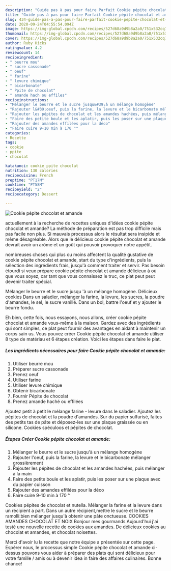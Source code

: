 ```yaml
---
description: "Guide pas à pas pour faire Parfait Cookie pépite chocolat et amande"
title: "Guide pas à pas pour faire Parfait Cookie pépite chocolat et amande"
slug: 434-guide-pas-a-pas-pour-faire-parfait-cookie-pepite-chocolat-et-amande
date: 2020-09-24T04:55:54.094Z
image: https://img-global.cpcdn.com/recipes/527d68a9d9b8a2a0/751x532cq70/cookie-pepite-chocolat-et-amande-photo-principale-de-la-recette.jpg
thumbnail: https://img-global.cpcdn.com/recipes/527d68a9d9b8a2a0/751x532cq70/cookie-pepite-chocolat-et-amande-photo-principale-de-la-recette.jpg
cover: https://img-global.cpcdn.com/recipes/527d68a9d9b8a2a0/751x532cq70/cookie-pepite-chocolat-et-amande-photo-principale-de-la-recette.jpg
author: Ruby Hicks
ratingvalue: 4.2
reviewcount: 14
recipeingredient:
- " beurre mou"
- " sucre cassonade"
- " oeuf"
- " farine"
- " levure chimique"
- " bicarbonate"
- " Ppite de chocolat"
- " amande hach ou effiles"
recipeinstructions:
- "Mélanger le beurre et le sucre jusqu&#39;à un mélange homogène"
- "Rajouter l&#39;oeuf, puis la farine, la levure et le bicarbonate mélanger grossièrement"
- "Rajouter les pépites de chocolat et les amandes hachées, puis mélanger à la main"
- "Faire des petite boule et les aplatir, puis les poser sur une plaque avec du papier cuisson"
- "Rajouter des amandes effilées pour la déco"
- "Faire cuire 9-10 min à 170 °"
categories:
- Recette
tags:
- cookie
- ppite
- chocolat

katakunci: cookie ppite chocolat 
nutrition: 130 calories
recipecuisine: French
preptime: "PT17M"
cooktime: "PT58M"
recipeyield: "2"
recipecategory: Dessert

---
```



![Cookie pépite chocolat et amande](https://img-global.cpcdn.com/recipes/527d68a9d9b8a2a0/751x532cq70/cookie-pepite-chocolat-et-amande-photo-principale-de-la-recette.jpg)

actuellement à la recherche de recettes uniques d'idées cookie pépite chocolat et amande? La méthode de préparation est pas trop difficile mais pas facile non plus. Si mauvais processus alors le résultat sera insipide et même désagréable. Alors que le délicieux cookie pépite chocolat et amande devrait avoir un arôme et un goût qui pouvoir provoquer notre appétit.

nombreuses choses qui plus ou moins affectent la qualité gustative de cookie pépite chocolat et amande, start du type d'ingrédients, puis la sélection des ingrédients frais, jusqu'à comment traiter et servir. Pas besoin étourdi si veux prépare cookie pépite chocolat et amande délicieux à où que vous soyez, car tant que vous connaissez le truc, ce plat peut peut devenir traiter spécial.

Mélanger le beurre et le sucre jusqu &#39;à un mélange homogène. Délicieux cookies Dans un saladier, mélanger la farine, la levure, les sucres, la poudre d&#39;amandes, le sel, le sucre vanillé. Dans un bol, battre l&#39;oeuf et y ajouter le beurre fondu.


Eh bien, cette fois, nous essayons, nous allons, créer cookie pépite chocolat et amande vous-même à la maison. Gardez avec des ingrédients qui sont simples, ce plat peut fournir des avantages en aidant à maintenir un corps sain us. Vous pouvez créer Cookie pépite chocolat et amande utiliser 8 type de matériau et 6 étapes création. Voici les étapes dans faire le plat.

<!--inarticleads1-->

##### Les ingrédients nécessaires pour faire Cookie pépite chocolat et amande:

1. Utiliser  beurre mou
1. Préparer  sucre cassonade
1. Prenez  oeuf
1. Utiliser  farine
1. Utiliser  levure chimique
1. Obtenir  bicarbonate
1. Fournir  Pépite de chocolat
1. Prenez  amande haché ou effilées


Ajoutez petit à petit le mélange farine - levure dans le saladier. Ajoutez les pépites de chocolat et la poudre d&#39;amandes. Sur du papier sulfurisé, faites des petits tas de pâte et déposez-les sur une plaque graissée ou en silicone. Cookies spéculoos et pépites de chocolat. 

<!--inarticleads2-->

##### Étapes Créer Cookie pépite chocolat et amande:

1. Mélanger le beurre et le sucre jusqu&#39;à un mélange homogène
1. Rajouter l&#39;oeuf, puis la farine, la levure et le bicarbonate mélanger grossièrement
1. Rajouter les pépites de chocolat et les amandes hachées, puis mélanger à la main
1. Faire des petite boule et les aplatir, puis les poser sur une plaque avec du papier cuisson
1. Rajouter des amandes effilées pour la déco
1. Faire cuire 9-10 min à 170 °


Cookies pépites de chocolat et nutella. Mélanger la farine et la levure dans un récipient a part. Dans un autre récipient,mettre le sucre et le beurre ramolli:bien mélanger jusqu&#39;à obtenir une pâte onctueuse. COOKIES AMANDES CHOCOLAT ET NOIX Bonjour mes gourmands Aujourd&#39;hui j&#39;ai testé une nouvelle recette de cookies aux amandes. De délicieux cookies au chocolat et amandes, et chocolat noisettes. 


Merci d'avoir lu la recette que notre équipe a présentée sur cette page. Espérer nous, le processus simple Cookie pépite chocolat et amande ci-dessus pouvons vous aider à préparer des plats qui sont délicieux pour votre famille / amis ou à devenir idea in faire des affaires culinaires. Bonne chance!
